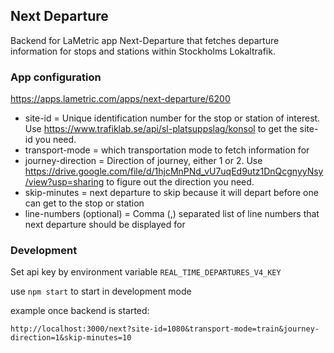 ## Next Departure

Backend for LaMetric app Next-Departure that fetches departure information for stops and stations within Stockholms Lokaltrafik.

### App configuration

https://apps.lametric.com/apps/next-departure/6200

* site-id = Unique identification number for the stop or station of interest. Use https://www.trafiklab.se/api/sl-platsuppslag/konsol to get the site-id you need.
* transport-mode = which transportation mode to fetch information for
* journey-direction = Direction of journey, either 1 or 2. Use https://drive.google.com/file/d/1hjcMnPNd_vU7uqEd9utz1DnQcgnyyNsy/view?usp=sharing to figure out the direction you need.
* skip-minutes = next departure to skip because it will depart before one can get to the stop or station
* line-numbers (optional) = Comma (,) separated list of line numbers that next departure should be displayed for 

### Development

Set api key by environment variable `REAL_TIME_DEPARTURES_V4_KEY`

use `npm start` to start in development mode

example once backend is started:
```
http://localhost:3000/next?site-id=1080&transport-mode=train&journey-direction=1&skip-minutes=10
```
